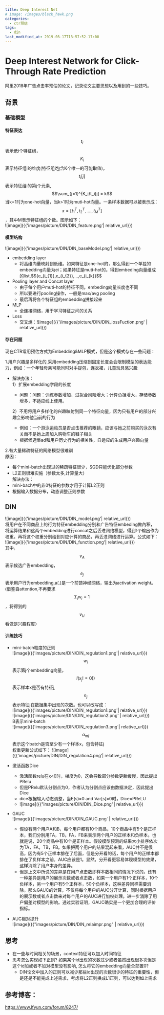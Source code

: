 ```yaml
---
title: Deep Interest Net
# image: /images/black_hawk.png
categories:
  - ctr预估
tags:
  - din
last_modified_at: 2019-03-17T13:57:52-17:00
---
```


# Deep Interest Network for Click-Through Rate Prediction  
阿里2018年广告点击率预估的论文，记录论文主要思想以及用到的一些技巧。

## 背景

### 基础模型
#### 特征表达
$$t_i$$ 表示低i个特征组，$$K_i$$表示特征组i的维度(特征组i包含K个唯一的可能取值)，$$t_i[j]$$ 表示特征组i的第j个元素,$$\sum_{j=1}^{K_i}t_i[j] = k$$当k=1时为one-hot向量，当k>1时为muti-hot向量。一条样本数据可以被表示成：$$x = [t_{1}^{T},t_{2}^{T},....,t_{M}^{T}]$$，其中M表示特征组的个数。图示如下：  
![image]({{'images/picture/DIN/DIN_feature.png'| relative_url}})
#### 模型结构
![image]({{'images/picture/DIN/DIN_baseModel.png'| relative_url}})  
- embedding layer
    - 将高维向量映射到低维。如果特征是one-hot的，那么得到一个单独的embedding向量为ei；如果特征是muti-hot的，得到embeding向量组成的list,$${e_{i_{1}},e_{i_{2}},...,e_{i_{k}}$$
- Pooling layer and Concat layer
    - 由于每个用户muti-hot的特征不同，embeding向量长度也不同
    - 所以要进行pooling操作，一般是max/avg pooling
    - 最后再将各个特征组的embedding拼接起来
- MLP
    - 全连接网络，用于学习特征之间的关系
- Loss
    - 交叉熵：![image]({{'/images/picture/DIN/DIN_lossFuction.png' | relative_url}}) 
    

#### 存在问题  
现在CTR常用预估方式为Embedding&MLP模式，但是这个模式存在一些问题：  

1.用户兴趣是多样化的,采用embedding压缩到固定长度会会限制模型的表达能力，例如：一个年轻母亲可能同时对手提包，连衣裙，儿童玩具感兴趣
- 解决办法：  
    1）扩展embedding字段的长度
    - 问题：问题：训练参数增加，过拟合风险增大；计算负担增大，存储参数增多，不适应线上使用。 
      
    2）不用将用户多样化的兴趣映射到同一个特征向量，因为只有用户的部分兴趣会影响他当前的行为  
    - 例如：一个游泳运动员是否点击推荐的眼镜，应该与她之前购买的泳衣有关而不是她上周加入购物车的鞋子相关
    - 根据候选集ad和用户历史行为的相关性，自适应的生成用户兴趣向量  

2.有大量稀疏特征的网络模型很难训  
    原因：  
 - 每个mini-batch出现过的稀疏特征很少，SGD只能优化部分参数
 - L2正则很难实施（参数太多,计算量大）  
    解决办法：
 - mini-bach中的非0特征的参数才用于计算L2正则
 - 根据输入数据分布，动态调整正则参数
 
## DIN  
![image]({{'images/picture/DIN/DIN_model.png'| relative_url}})  
将用户在不同商品上的行为特征embedding分别和广告特征embeding做內积，将运算结果和这两个embedding进行concat之后丢进网络模型，得到1个输出作为权重。再将这个权重分别给到对应计算的商品，再丢进网络进行运算。公式如下：  
![image]({{'images/picture/DIN/DIN_function.png'| relative_url}})  
其中，$$v_A$$表示候选广告embedding，$$e_j$$表示用户行为embedding,a(.)是一个前馈神经网络，输出为activation weight。(借鉴自attention,不再要求 $$\sum_{i}w_i =1$$，将得到的$$v_U$$ 看做是兴趣程度）
 
#### 训练技巧  
- mini-batch粒度的正则  
  ![image]({{'images/picture/DIN/DIN_regulation1.png'| relative_url}})  
  $$w_j$$表示第j个embedding向量，$$I(x_j != 0))$$表示样本x是否有特征j,$$n_j$$表示特征j在数据集中出现的次数。也可以改写成：  
  ![image]({{'images/picture/DIN/DIN_regulation1.png'| relative_url}})  
  ![image]({{'images/picture/DIN/DIN_regulation2.png' | relative_url}})  
  B表示mini-batch  
  ![image]({{'images/picture/DIN/DIN_regulation3.png'| relative_url}})  
  $$\alpha_{mj}$$表示这个batch是否至少有一个样本x，包含特征j  
  权重更新公式如下： 
  ![image]({{'images/picture/DIN/DIN_regulation4.png'| relative_url}}) 
- 激活函数Dice  
    - 激活函数relu在x<0时，梯度为0，这会导致部分参数更新缓慢，因此提出PRelu
    - 但是PRelu默认分割点为0，作者认为分割点应该由数据决定，因此提出Dice
    - dice根据输入动态调整，当E(s)=0 and Var[s]=0时，Dice=PReLU
    - ![image]({{"images/picture/DIN/DIN_Dice.png"| relative_url}})  
    
- GAUC  
 ![image]({{'images/picture/DIN/DIN_GAUC.png' | relative_url}})  
    - 假设有两个用户A和B，每个用户都有10个商品，10个商品中有5个是正样本，我们分别用TA，TB，FA，FB来表示两个用户的正样本和负样本。也就是说，20个商品中有10个是正样本。假设模型预测的结果大小排序依次为TA，FA，TB，FB。如果把两个用户的结果混起来看，AUC并不是很高，因为有5个正样本排在了后面，但是分开看的话，每个用户的正样本都排在了负样本之前，AUC应该是1。显然，分开看更容易体现模型的效果，这样消除了用户本身的差异。
    - 但是上文中所说的差异是在用户点击数即样本数相同的情况下说的。还有一种差异是用户的展示次数或者点击数，如果一个用户有1个正样本，10个负样本，另一个用户有5个正样本，50个负样本，这种差异同样需要消除。那么GAUC的计算，不仅将每个用户的AUC分开计算，同时根据用户的展示数或者点击数来对每个用户的AUC进行加权处理。进一步消除了用户偏差对模型的影响。通过实验证明，GAUC确实是一个更加合理的评价指标。
- AUC相对提升    
 ![image]({{"images/picture/DIN/DIN_relaimpr.png" | relative_url}})  
 
## 思考
- 在一些与时间相关的场景，context特征可以加入时间特征
- 思考怎么实现如下正则? 如果某个id出现的次数过少或者虽然出现很多次但是这个id加或者不加对模型没有影响, 怎么将它的embedding向量全部置0? 
    - DIN论文中加入的正则可以减少那些id出现的次数很少的特征的重要性，但是还是不能完成上述需求，考虑将L2正则换成L1正则，可以达到如上需求  
    
## 参考博客：
https://www.lfyun.com/forum/8247/
 
 
 